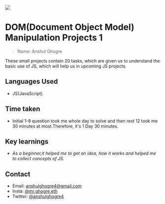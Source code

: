 ![](https://img.shields.io/badge/DOM-mini__projects-ff69b4)

# DOM(Document Object Model) Manipulation Projects 1

> Name: Anshul Ghogre

These small projects contain 20 tasks, which are given us to understand the basic use of JS, which will help us in upcoming JS projects.

## Languages Used

- JS(JavaScript).

## Time taken

- Initial 1-8 question took me whole day to solve and then rest 12 took me 30 minutes at most.Therefore, it's 1 Day 30 minutes.

## Key learnings

- _As a beginner,it helped me to get an idea, how it works and helped me to collect concepts of JS._

## Contact

- Email: anshulghogre4@gmail.com
- Insta: [@mr.ghogre.eth](https://www.instagram.com/mr.ghogre.eth/)
- Twitter: [@anshulghogre4](https://twitter.com/anshulghogre4)
